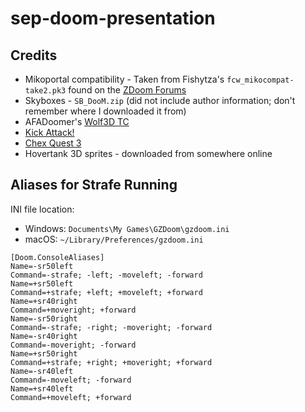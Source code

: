 # sep-doom-presentation

## Credits

* Mikoportal compatibility - Taken from Fishytza's `fcw_mikocompat-take2.pk3` found on the [ZDoom Forums](https://forum.zdoom.org/viewtopic.php?t=76809&)
* Skyboxes - `SB_DooM.zip` (did not include author information; don't remember where I downloaded it from)
* AFADoomer's [Wolf3D TC](https://github.com/AFADoomer/Wolf3D/)
* [Kick Attack!](https://www.doomworld.com/idgames/levels/doom2/j-l/kickdm2)
* [Chex Quest 3](https://www.chexquest3.com/downloads/)
* Hovertank 3D sprites - downloaded from somewhere online

## Aliases for Strafe Running

INI file location:

* Windows: `Documents\My Games\GZDoom\gzdoom.ini`
* macOS: `~/Library/Preferences/gzdoom.ini`  

```
[Doom.ConsoleAliases]
Name=-sr50left
Command=-strafe; -left; -moveleft; -forward
Name=+sr50left
Command=+strafe; +left; +moveleft; +forward
Name=+sr40right
Command=+moveright; +forward
Name=-sr50right
Command=-strafe; -right; -moveright; -forward
Name=-sr40right
Command=-moveright; -forward
Name=+sr50right
Command=+strafe; +right; +moveright; +forward
Name=-sr40left
Command=-moveleft; -forward
Name=+sr40left
Command=+moveleft; +forward
```
